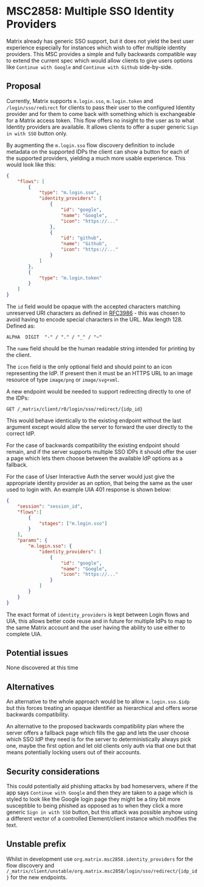 # MSC2858: Multiple SSO Identity Providers

Matrix already has generic SSO support, but it does not yield the best user experience especially for
instances which wish to offer multiple identity providers. This MSC provides a simple and fully
backwards compatible way to extend the current spec which would allow clients to give users options
like `Continue with Google` and `Continue with Github` side-by-side.


## Proposal

Currently, Matrix supports `m.login.sso`, `m.login.token` and `/login/sso/redirect` for clients to
pass their user to the configured Identity provider and for them to come back with something which
is exchangeable for a Matrix access token. This flow offers no insight to the user as to what
Identity providers are available. It allows clients to offer a super generic `Sign in with SSO`
button only.

By augmenting the `m.login.sso` flow discovery definition to include metadata on the supported IDPs
the client can show a button for each of the supported providers, yielding a much more usable
experience. This would look like this:

```json
{
    "flows": [
        {
            "type": "m.login.sso",
            "identity_providers": [
                {
                    "id": "google",
                    "name": "Google",
                    "icon": "https://..."
                },
                {
                    "id": "github",
                    "name": "Github",
                    "icon": "https://..."
                }
            ]
        },
        {
            "type": "m.login.token"
        }
    ]
}
```

The `id` field would be opaque with the accepted characters matching unreserved URI characters
as defined in [RFC3986](http://www.ietf.org/rfc/rfc3986.txt) - this was chosen to avoid
having to encode special characters in the URL. Max length 128. Defined as:
```
ALPHA  DIGIT  "-" / "." / "_" / "~"
```

The `name` field should be the human readable string intended for printing by the client.

The `icon` field is the only optional field and should point to an icon representing the IdP.
If present then it must be an HTTPS URL to an image resource of type `image/png` or `image/svg+xml`.


A new endpoint would be needed to support redirecting directly to one of the IDPs:

`GET /_matrix/client/r0/login/sso/redirect/{idp_id}`

This would behave identically to the existing endpoint without the last argument
except would allow the server to forward the user directly to the correct IdP.

For the case of backwards compatibility the existing endpoint should remain,
and if the server supports multiple SSO IDPs it should offer the user a page
which lets them choose between the available IdP options as a fallback.

For the case of User Interactive Auth the server would just give the appropriate
identity provider as an option, that being the same as the user used to login with.
An example UIA 401 response is shown below:
```json
{
    "session": "session_id",
    "flows":[
        {
            "stages": ["m.login.sso"]
        }
    ],
    "params": {
        "m.login.sso": {
            "identity_providers": [
                {
                    "id": "google",
                    "name": "Google",
                    "icon": "https://..."
                }
            ]
        }
    }
}
```

The exact format of `identity_providers` is kept between Login flows and UIA,
this allows better code reuse and in future for multiple IdPs to map to the
same Matrix account and the user having the ability to use either to complete
UIA. 


## Potential issues

None discovered at this time


## Alternatives

An alternative to the whole approach would be to allow `m.login.sso.$idp` but this forces
treating an opaque identifier as hierarchical and offers worse backwards compatibility.

An alternative to the proposed backwards compatibility plan where the server offers a
fallback page which fills the gap and lets the user choose which SSO IdP they need is
for the server to deterministically always pick one, maybe the first option and let
old clients only auth via that one but that means potentially locking users out of their
accounts.


## Security considerations

This could potentially aid phishing attacks by bad homeservers, where if the app says
`Continue with Google` and then they are taken to a page which is styled to look like
the Google login page they might be a tiny bit more susceptible to being phished as opposed
as to when they click a more generic `Sign in with SSO` button, but this attack was possible
anyhow using a different vector of a controlled Element/client instance which modifies
the text.


## Unstable prefix

Whilst in development use `org.matrix.msc2858.identity_providers` for the flow discovery and `/_matrix/client/unstable/org.matrix.msc2858/login/sso/redirect/{idp_id}`
for the new endpoints.
